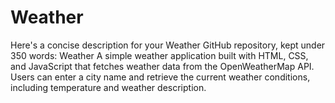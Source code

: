 # Weather
 Here's a concise description for your Weather GitHub repository, kept under 350 words:  Weather A simple weather application built with HTML, CSS, and JavaScript that fetches weather data from the OpenWeatherMap API. Users can enter a city name and retrieve the current weather conditions, including temperature and weather description.
